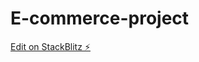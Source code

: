 # E-commerce-project

[Edit on StackBlitz ⚡️](https://stackblitz.com/edit/stackblitz-starters-mwzgom)